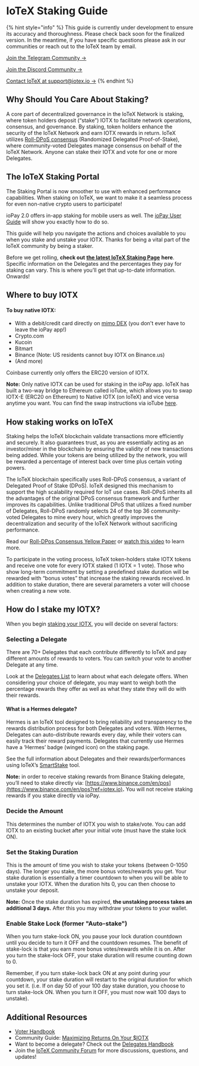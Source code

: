 # IoTeX Staking Guide

{% hint style="info" %}
This guide is currently under development to ensure its accuracy and thoroughness. Please check back soon for the finalized version. In the meantime, if you have specific questions please ask in our communities or reach out to the IoTeX team by email.

[Join the Telegram Community ->](https://t.me/iotexgroup)

[Join the Discord Community ->](https://iotex.io/devdiscord)

[Contact IoTeX at support@iotex.io ->](mailto:support@iotex.io)
{% endhint %}

## Why Should You Care About Staking? <a href="#why-should-you-care-about-staking" id="why-should-you-care-about-staking"></a>

A core part of decentralized governance in the IoTeX Network is staking, where token holders deposit (“stake”) IOTX to facilitate network operations, consensus, and governance. By staking, token holders enhance the security of the IoTeX Network and earn IOTX rewards in return. IoTeX utilizes [Roll-DPoS consensus](https://res.cloudinary.com/dokc3pa1x/image/upload/v1559623484/Research%20Paper/Academic\_Paper\_Yellow\_Paper.pdf?ref=iotex.io) (Randomized Delegated Proof-of-Stake), where community-voted Delegates manage consensus on behalf of the IoTeX Network. Anyone can stake their IOTX and vote for one or more Delegates.

## The IoTeX Staking Portal <a href="#what-e2-80-99s-new-with-the-iotex-staking-portal" id="what-e2-80-99s-new-with-the-iotex-staking-portal"></a>

The Staking Portal is now smoother to use with enhanced performance capabilities. When staking on IoTeX, we want to make it a seamless process for even non-native crypto users to participate!

ioPay 2.0 offers in-app staking for mobile users as well. The [ioPay User Guide](https://iotex.io/blog/iopay-crypto-wallet-tutorial/) will show you exactly how to do so.

This guide will help you navigate the actions and choices available to you when you stake and unstake your IOTX. Thanks for being a vital part of the IoTeX community by being a staker.

Before we get rolling, **check out** [**the latest IoTeX Staking Page**](https://stake.iotex.io/?ref=iotex.io) **here**. Specific information on the Delegates and the percentages they pay for staking can vary. This is where you’ll get that up-to-date information. Onwards!

## Where to buy IOTX <a href="#where-to-buy-iotx" id="where-to-buy-iotx"></a>

#### To buy native IOTX: <a href="#to-buy-native-iotx" id="to-buy-native-iotx"></a>

* With a debit/credit card directly on [mimo DEX](https://mimo.exchange/?ref=iotex.io#/creditcard) (you don't ever have to leave the ioPay app!)
* Crypto.com
* Kucoin
* Bitmart
* Binance (Note: US residents cannot buy IOTX on Binance.us)
* (And more)

Coinbase currently only offers the ERC20 version of IOTX.

**Note:** Only native IOTX can be used for staking in the ioPay app. IoTeX has built a two-way bridge to Ethereum called ioTube, which allows you to swap IOTX-E (ERC20 on Ethereum) to Native IOTX (on IoTeX) and vice versa anytime you want. You can find the swap instructions via ioTube [here](https://community.iotex.io/t/iotube-tutorial-cross-transfer-tokens-between-ethereum-and-iotex/1452?ref=iotex.io).

## How staking works on IoTeX <a href="#how-staking-works-on-iotex" id="how-staking-works-on-iotex"></a>

Staking helps the IoTeX blockchain validate transactions more efficiently and securely. It also guarantees trust, as you are essentially acting as an investor/miner in the blockchain by ensuring the validity of new transactions being added. While your tokens are being utilized by the network, you will be rewarded a percentage of interest back over time plus certain voting powers.

The IoTeX blockchain specifically uses Roll-DPoS consensus, a variant of Delegated Proof of Stake (DPoS). IoTeX designed this mechanism to support the high scalability required for IoT use cases. Roll-DPoS inherits all the advantages of the original DPoS consensus framework and further improves its capabilities. Unlike traditional DPoS that utilizes a fixed number of Delegates, Roll-DPoS randomly selects 24 of the top 36 community-voted Delegates to mine every hour, which greatly improves the decentralization and security of the IoTeX Network without sacrificing performance.

Read our [Roll-DPos Consensus Yellow Paper](https://res.cloudinary.com/dokc3pa1x/image/upload/v1559623484/Research%20Paper/Academic\_Paper\_Yellow\_Paper.pdf?ref=iotex.io) or [watch this video](https://youtu.be/UxNioCBJzoE?ref=iotex.io) to learn more.

To participate in the voting process, IoTeX token-holders stake IOTX tokens and receive one vote for every IOTX staked (1 IOTX = 1 vote). Those who show long-term commitment by setting a predefined stake duration will be rewarded with “bonus votes” that increase the staking rewards received. In addition to stake duration, there are several parameters a voter will choose when creating a new vote.

## How do I stake my IOTX? <a href="#how-do-i-stake-my-iotx" id="how-do-i-stake-my-iotx"></a>

When you begin [staking your IOTX](https://stake.iotex.io/?ref=iotex.io), you will decide on several factors:

### Selecting a Delegate <a href="#delegate" id="delegate"></a>

There are 70+ Delegates that each contribute differently to IoTeX and pay different amounts of rewards to voters. You can switch your vote to another Delegate at any time.

Look at the [Delegates List](https://stake.iotex.io/?ref=iotex.io) to learn about what each delegate offers. When considering your choice of delegate, you may want to weigh both the percentage rewards they offer as well as what they state they will do with their rewards.

#### **What is a Hermes delegate?**

Hermes is an IoTeX tool designed to bring reliability and transparency to the rewards distribution process for both Delegates and voters. With Hermes, Delegates can auto-distribute rewards every day, while their voters can easily track their reward payments. Delegates that currently use Hermes have a ‘Hermes’ badge (winged icon) on the staking page.

See the full information about Delegates and their rewards/performances using IoTeX’s [SmartStake](https://iotex.smartstake.io/?ref=iotex.io) tool.

**Note:** in order to receive staking rewards from Binance Staking delegate, you’ll need to stake directly via: [https://www.binance.com/en/pos](https://www.binance.com/en/pos?ref=iotex.io)**.** You will not receive staking rewards if you stake directly via ioPay.

### Decide the Amount <a href="#amount" id="amount"></a>

This determines the number of IOTX you wish to stake/vote. You can add IOTX to an existing bucket after your initial vote (must have the stake lock ON).

### Set the Staking Duration <a href="#staking-duration" id="staking-duration"></a>

This is the amount of time you wish to stake your tokens (between 0-1050 days). The longer you stake, the more bonus votes/rewards you get. Your stake duration is essentially a timer countdown to when you will be able to unstake your IOTX. When the duration hits 0, you can then choose to unstake your deposit.

**Note:** Once the stake duration has expired, **the unstaking process takes an additional 3 days.** After this you may withdraw your tokens to your wallet.

### Enable Stake Lock (former "Auto-stake") <a href="#stake-lock-auto-stake" id="stake-lock-auto-stake"></a>

When you turn stake-lock ON, you pause your lock duration countdown until you decide to turn it OFF and the countdown resumes. The benefit of stake-lock is that you earn more bonus votes/rewards while it is on. After you turn the stake-lock OFF, your stake duration will resume counting down to 0.

Remember, if you turn stake-lock back ON at any point during your countdown, your stake duration will restart to the original duration for which you set it. (i.e. If on day 50 of your 100 day stake duration, you choose to turn stake-lock ON. When you turn it OFF, you must now wait 100 days to unstake).

## Additional Resources <a href="#additional-resources" id="additional-resources"></a>

* [Voter Handbook](https://docs.google.com/presentation/d/e/2PACX-1vSrTSl2o2or7TJNpmjcOd57fbHgYGIwTJg0gJmkGuL5Ci5l3hgW1WMDVpzsleA9Vk5gN5OyjAe9osy-/pub?start=false\&loop=false\&delayms=3000\&slide=id.p1\&ref=iotex.io)
* Community Guide: [Maximizing Returns On Your $IOTX](https://community.iotex.io/t/maximizing-returns-on-your-iotx/1634?ref=iotex.io)
* Want to become a delegate? Check out the [Delegates Handbook](https://onboard.iotex.io/hardware/delegates?ref=iotex.io)
* Join the [IoTeX Community Forum](https://community.iotex.io/?ref=iotex.io) for more discussions, questions, and updates!
